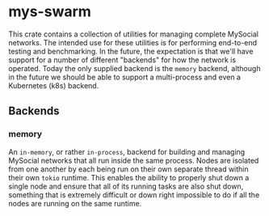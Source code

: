# mys-swarm

This crate contains a collection of utilities for managing complete MySocial
networks. The intended use for these utilities is for performing end-to-end
testing and benchmarking. In the future, the expectation is that we'll have
support for a number of different "backends" for how the network is operated.
Today the only supplied backend is the `memory` backend, although in the future
we should be able to support a multi-process and even a Kubernetes (k8s) backend.

## Backends

### memory

An `in-memory`, or rather `in-process`, backend for building and managing MySocial
networks that all run inside the same process. Nodes are isolated from one
another by each being run on their own separate thread within their own `tokio`
runtime. This enables the ability to properly shut down a single node and
ensure that all of its running tasks are also shut down, something that is
extremely difficult or down right impossible to do if all the nodes are running
on the same runtime.
